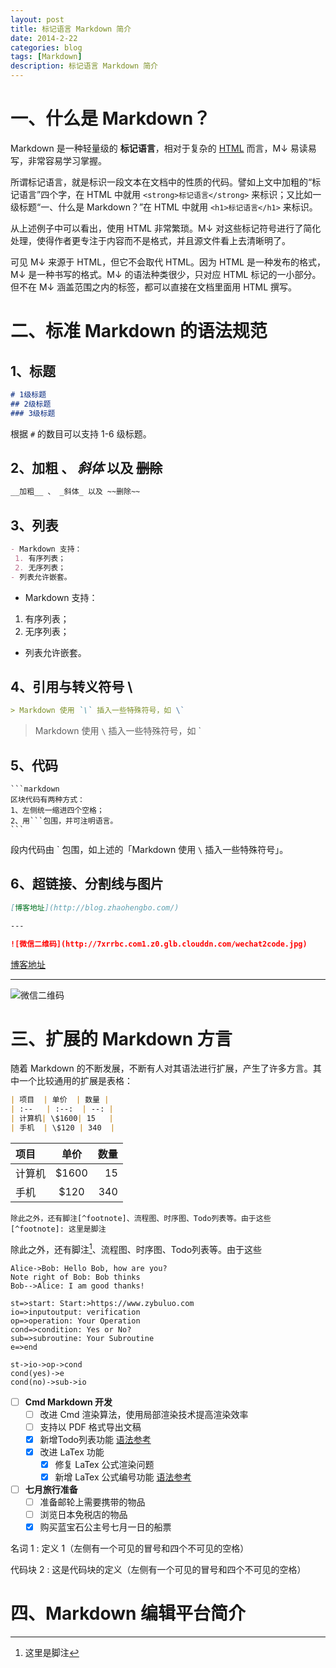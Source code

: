 ```yaml
---
layout: post
title: 标记语言 Markdown 简介
date: 2014-2-22
categories: blog
tags: [Markdown]
description: 标记语言 Markdown 简介
---
```


# 一、什么是 Markdown？

Markdown 是一种轻量级的 __标记语言__，相对于复杂的 [HTML](http://www.w3school.com.cn/html/index.asp) 而言，M↓ 易读易写，非常容易学习掌握。

所谓标记语言，就是标识一段文本在文档中的性质的代码。譬如上文中加粗的“标记语言”四个字，在 HTML 中就用 `<strong>标记语言</strong>` 来标识；又比如一级标题“一、什么是 Markdown？”在 HTML 中就用 `<h1>标记语言</h1>` 来标识。

从上述例子中可以看出，使用 HTML 非常繁琐。M↓ 对这些标记符号进行了简化处理，使得作者更专注于内容而不是格式，并且源文件看上去清晰明了。

可见 M↓ 来源于 HTML，但它不会取代 HTML。因为 HTML 是一种发布的格式，M↓ 是一种书写的格式。M↓ 的语法种类很少，只对应 HTML 标记的一小部分。但不在 M↓ 涵盖范围之内的标签，都可以直接在文档里面用 HTML 撰写。

# 二、标准 Markdown 的语法规范

## 1、标题

```markdown
# 1级标题
## 2级标题
### 3级标题
```

根据 `#` 的数目可以支持 1-6 级标题。

## 2、__加粗__ 、 _斜体_ 以及 ~~删除~~

```markdown
__加粗__ 、 _斜体_ 以及 ~~删除~~
```

## 3、列表

```markdown
- Markdown 支持：
 1. 有序列表；
 2. 无序列表；
- 列表允许嵌套。
```

- Markdown 支持：
 1. 有序列表；
 2. 无序列表；
- 列表允许嵌套。

## 4、引用与转义符号 \\

```markdown
> Markdown 使用 `\` 插入一些特殊符号，如 \`
``` 

> Markdown 使用 `\` 插入一些特殊符号，如 \`

## 5、代码

    ```markdown
    区块代码有两种方式：
    1、左侧统一缩进四个空格；
    2、用```包围，并可注明语言。
    ```

段内代码由 \` 包围，如上述的「Markdown 使用 `\` 插入一些特殊符号」。

## 6、超链接、分割线与图片

```markdown
[博客地址](http://blog.zhaohengbo.com/)

---

![微信二维码](http://7xrrbc.com1.z0.glb.clouddn.com/wechat2code.jpg)
```

[博客地址](http://blog.zhaohengbo.com/)

---

![微信二维码](http://7xrrbc.com1.z0.glb.clouddn.com/wechat2code.jpg)

# 三、扩展的 Markdown 方言

随着 Markdown 的不断发展，不断有人对其语法进行扩展，产生了许多方言。其中一个比较通用的扩展是表格：

```markdown
| 项目  | 单价  | 数量 |
| :--   | :--:  | --: |
| 计算机| \$1600| 15   |
| 手机  | \$120 | 340  |
```

| 项目  | 单价  | 数量 |
| :--   | :--:  | --: |
| 计算机| \$1600| 15   |
| 手机  | \$120 | 340  |

```
除此之外，还有脚注[^footnote]、流程图、时序图、Todo列表等。由于这些
[^footnote]: 这里是脚注
```

除此之外，还有脚注[^footnote]、流程图、时序图、Todo列表等。由于这些
[^footnote]: 这里是脚注

```seq
Alice->Bob: Hello Bob, how are you?
Note right of Bob: Bob thinks
Bob-->Alice: I am good thanks!
```

```flow
st=>start: Start:>https://www.zybuluo.com
io=>inputoutput: verification
op=>operation: Your Operation
cond=>condition: Yes or No?
sub=>subroutine: Your Subroutine
e=>end

st->io->op->cond
cond(yes)->e
cond(no)->sub->io
```

- [ ] **Cmd Markdown 开发**
    - [ ] 改进 Cmd 渲染算法，使用局部渲染技术提高渲染效率
    - [ ] 支持以 PDF 格式导出文稿
    - [x] 新增Todo列表功能 [语法参考](https://github.com/blog/1375-task-lists-in-gfm-issues-pulls-comments)
    - [x] 改进 LaTex 功能
        - [x] 修复 LaTex 公式渲染问题
        - [x] 新增 LaTex 公式编号功能 [语法参考](http://docs.mathjax.org/en/latest/tex.html#tex-eq-numbers)
- [ ] **七月旅行准备**
    - [ ] 准备邮轮上需要携带的物品
    - [ ] 浏览日本免税店的物品
    - [x] 购买蓝宝石公主号七月一日的船票

名词 1
:   定义 1（左侧有一个可见的冒号和四个不可见的空格）

代码块 2
:   这是代码块的定义（左侧有一个可见的冒号和四个不可见的空格）

# 四、Markdown 编辑平台简介